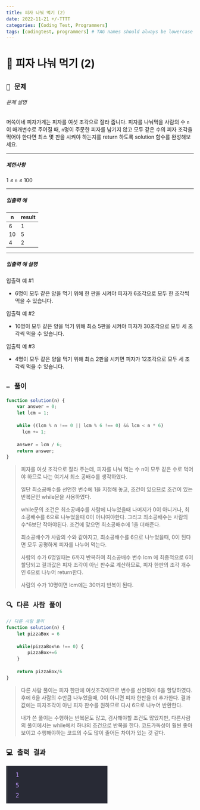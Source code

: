 ```yaml
---
title: 피자 나눠 먹기 (2)
date: 2022-11-21 +/-TTTT
categories: [Coding Test, Programmers]
tags: [codingtest, programmers] # TAG names should always be lowercase
---
```


# 🔖  피자 나눠 먹기 (2)

## `📌 문제`

###### 문제 설명

머쓱이네 피자가게는 피자를 여섯 조각으로 잘라 줍니다. 피자를 나눠먹을 사람의 수 `n`이 매개변수로 주어질 때, `n`명이 주문한 피자를 남기지 않고 모두 같은 수의 피자 조각을 먹어야 한다면 최소 몇 판을 시켜야 하는지를 return 하도록 solution 함수를 완성해보세요.

------

##### 제한사항

1 ≤ `n` ≤ 100

------

##### 입출력 예

| n    | result |
| ---- | ------ |
| 6    | 1      |
| 10   | 5      |
| 4    | 2      |

------

##### 입출력 예 설명

입출력 예 #1

- 6명이 모두 같은 양을 먹기 위해 한 판을 시켜야 피자가 6조각으로 모두 한 조각씩 먹을 수 있습니다.

입출력 예 #2

- 10명이 모두 같은 양을 먹기 위해 최소 5판을 시켜야 피자가 30조각으로 모두 세 조각씩 먹을 수 있습니다.

입출력 예 #3

- 4명이 모두 같은 양을 먹기 위해 최소 2판을 시키면 피자가 12조각으로 모두 세 조각씩 먹을 수 있습니다.



## `✏️ 풀이`

```javascript
function solution(n) {
    var answer = 0;
    let lcm = 1;

    while ((lcm % n !== 0 || lcm % 6 !== 0) && lcm < n * 6)
      lcm += 1;
    
    answer = lcm / 6;
    return answer;
}
```

> 피자를 여섯 조각으로 잘라 주는데, 피자를 나눠 먹는 수 n이 모두 같은 수로 먹어야 하므로 나는 여기서 최소 공배수를 생각하였다.
>
> 일단 최소공배수를 선언한 변수에 1을 지정해 놓고, 조건이 있으므로 조건이 있는 반복문인 while문을 사용하였다.
>
> while문의 조건은 최소공배수를 사람에 나누었을때 나머지가 0이 아니거나, 최소공배수를 6으로 나누었을때 0이 아니여야한다. 그리고 최소공배수는 사람의 수*6보단 작아야된다. 조건에 맞으면 최소공배수에 1을 더해준다.
>
> 최소공배수가 사람의 수와 같아지고, 최소공배수를 6으로 나누었을때, 0이 된다면 모두 공평하게 피자를 나누어 먹는다.
>
> 사람의 수가 6명일때는 6까지 반복하여 최소공배수 변수 lcm 에 최종적으로 6이 할당되고 결과값은 피자 조각이 아닌 판수로 계산하므로, 피자 한판의 조각 개수인 6으로 나누어 return한다.
>
> 사람의 수가 10명이면  lcm에는 30까지 반복이 된다.



## `🔍 다른 사람 풀이`

```javascript
// 다른 사람 풀이
function solution(n) {
    let pizzaBox = 6
    
    while(pizzaBox%n !== 0) {
        pizzaBox+=6
    } 
  
    return pizzaBox/6
}
```

> 다른 사람 풀이는 피자 한판에 여섯조각이므로 변수를 선언하여 6을 할당하였다. 후에 6을 사람의 수만큼 나누었을때, 0이 아니면 피자 한판을 더 추가한다. 결과값에는 피자조각이 아닌 피자 판수를 원하므로 다시 6으로 나누어 반환한다.
>
> 내가 쓴 풀이는 수행하는 반복문도 많고, 검사해야할 조건도 많았지만, 다른사람의 풀이에서는 while에서 하나의 조건으로 반복을 한다. 코드가독성이 훨씬 좋아 보이고 수행해야하는 코드의 수도 많이 줄어든 차이가 있는 것 같다.



## `💻 출력 결과`

![image-20221121220151091](../../assets/img/postingImg/image-20221121220151091.png)